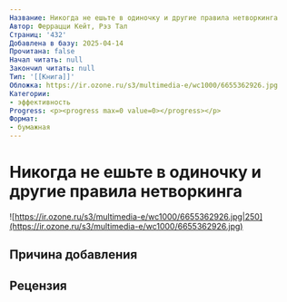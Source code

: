 ```yaml
---
Название: Никогда не ешьте в одиночку и другие правила нетворкинга
Автор: Феррацци Кейт, Рэз Тал
Страниц: '432'
Добавлена в базу: 2025-04-14
Прочитана: false
Начал читать: null
Закончил читать: null
Тип: '[[Книга]]'
Обложка: https://ir.ozone.ru/s3/multimedia-e/wc1000/6655362926.jpg
Категории:
- эффективность
Progress: <p><progress max=0 value=0></progress></p>
Формат:
- бумажная
---
```

# Никогда не ешьте в одиночку и другие правила нетворкинга

![https://ir.ozone.ru/s3/multimedia-e/wc1000/6655362926.jpg|250](https://ir.ozone.ru/s3/multimedia-e/wc1000/6655362926.jpg)

## Причина добавления


## Рецензия